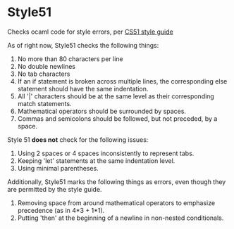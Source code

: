 # Style51
Checks ocaml code for style errors, per [CS51 style guide](https://github.com/gvashishtha/ocaml_style/blob/master/style_guide.pdf)

As of right now, Style51 checks the following things:

1. No more than 80 characters per line
2. No double newlines
3. No tab characters
4. If an if statement is broken across multiple lines,
the corresponding else statement should have the same indentation.
5. All '|' characters should be at the same level as their corresponding match
statements.
6. Mathematical operators should be surrounded by spaces.
7. Commas and semicolons should be followed, but not preceded, by a space.

Style 51 **does not** check for the following issues:
1. Using 2 spaces or 4 spaces inconsistently to represent tabs.
2. Keeping 'let' statements at the same indentation level.
3. Using minimal parentheses.

Additionally, Style51 marks the following things as errors, even though they are permitted by the style guide.
1. Removing space from around mathematical operators to emphasize precedence (as in 4\*3 + 1\*1).
2. Putting 'then' at the beginning of a newline in non-nested conditionals.
